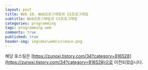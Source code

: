 ```yaml
---
layout: post
title: Web 10. Web프로그래밍과 CS프로그래밍
subtitle: Web프로그래밍과 CS프로그래밍
categories: programming
tags: programming web
comments: true
published: true
header-img: img\dev\web\cs\main.png
---
```


해당 포스팅은 [https://zunoxi.tistory.com/34?category=816528](https://zunoxi.tistory.com/34?category=816528)으로 이전되었습니다.
<!--

## 개요
> Web프로그래밍과 CS프로그래밍의 차이
  
- 목차
	- [`구축방식`](#1-구축방식)
	- [`CS프로그래밍`](#2-cs-프로그래밍)
	- [`Web프로그래밍`](#3-web-프로그래밍)
  
## CS? Web?
---
CS 버전이란 Client & Server 방식으로 만들어진 프로그램을 의미한다. 이는 **Client로 부터 받은 요청을 Server가 처리하고 다시 Client에게 결과를 돌려주는 방식**이다. 이번 포스팅에서는 해당 방식과 Web방식이 어떻게 다른지 알아본다.



<br>

---

### **1. 구축방식**

<br>

현세대의 프로그래밍 구축은 일반적으로 두가지 방식으로 나뉜다.


**`Clinet & Server(이하 CS)`** : Local에 OS에 종속된 프로그램을 Client가 사용하고 요청한 내용을 서버사이드단에 별도로 프로그램을 구축한 경우

**`Web`** : Client단에서는 브라우저를 이용하여 OS에 종속되지 않는 시스템을 구성하고 서버에서는 Apache나 nginx 같은 웹서버를 통해 서로 요청하는 부분에 대해 통신하는 시스템

<br>

사실 두가지 방식 모두 클라이언트와 서버가 주고받는 cs 방식이나, 이를 구분하기 위해 전자를 **CS 프로그래밍**, 후자를 **Web 프로그래밍**이라고 부른다. 각 구조의 장단점을 살펴보자면 다음과 같다.

<br>

---

### **2. CS 프로그래밍**

<br>

일반적으로 cs프로그래밍은 앞서 설명한 것 처럼 OS에 다운로드 받아 설치하고 사용하기 때문에, `OS에 종속적`이고 패치가 됐을때 일일이 사용자들이 다시 다운받아 패치해야한다는 불편함이 있다.

이런 불편함이 있지만, 서버에 부하를 줄여주고 CS App이 PC에 깔려있는 상태에서 접속하기때문에 실시간으로 관리가 가능하다. 이를 정리하자면,

> 장점 

  - 로컬에서 클라이언트 APP이 구동하기 때문에 서버의 부하가 상대적으로 적음
  - 실시간으로 User 관리가 가능
  - 설계가 간단하며 적용이 쉬움
  - 입력 Device들간의 호환(예) 바코드, 스캐너)이 좋음

> 단점

  - APP이 깔려있는 PC에서만 접근이 가능
  - 시스템 변경 시 사용자 모두에게 패치파일을 재적용하게 해야하는 불편함 존재
  - 대형 시스템같은 급속한 기능변화가 예상되는 프로그램에는 부적합


> 사용환경

  - 게임업계
  - 제조업계
  
<br>

---

### **3. Web 프로그래밍**

<br>

반면, web 프로그래밍은 cs 프로그래밍에 비해 `배포가 편하고`, `플랫폼에 종속적이지 않다`는 장점이 있다. 다만 복잡한 프로그램에서는 그 복잡도로 인해 성능이 저하된다는 단점이 있다.

<br>

> 장점

  - 프로그램 수정 시 상대적으로 배포가 용이
  - 플랫폼에 종속적이지 않음
  - 개방성 우수, 구현이 쉬움

> 단점

  - 복잡도로 인해 서버 성능 저하
  - 실시간 관리 불가, '새로고침'으로 동기화 필요

> 사용환경

  - 포털사이트(검색엔진, 커뮤니티 등)
  - 쇼핑몰
  - 사내 그룹웨어 등

<br>

---

<br>

현재 대기업을 비롯한 많은 크고작은 조직에서 `web프로그래밍`으로 주요 사무업무를 처리 하고 있으나, 그렇다고 항상 web프로그래밍만이 옳은것이 아니라는 것은 알아야한다. 그 예로 게임산업에서는 로컬 PC의 성능을 사용하고 보다 안정적인 보안과 실시간 연결성 유지를 위해 CS프로그래밍을 사용한다는 점을 유의하면 좋을 것 같다.

